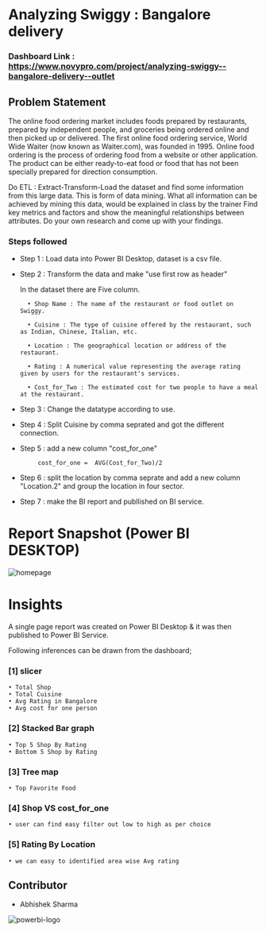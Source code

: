 # Analyzing Swiggy : Bangalore delivery

### Dashboard Link : https://www.novypro.com/project/analyzing-swiggy--bangalore-delivery--outlet

## Problem Statement

The online food ordering market includes foods prepared by restaurants, prepared by independent people, and groceries being ordered online and then picked up or delivered. The first online food ordering service, World Wide Waiter (now known as Waiter.com),
was founded in 1995. Online food ordering is the process of ordering food from a website or other application. The product can be either ready-to-eat food or food that has not been specially prepared for direction consumption.

Do ETL : Extract-Transform-Load the dataset and find some
information from this large data. This is form of data mining.
What all information can be achieved by mining this data, would be
explained in class by the trainer
Find key metrics and factors and show the meaningful relationships between attributes.
Do your own research and come up with your findings.


### Steps followed 

- Step 1 : Load data into Power BI Desktop, dataset is a csv file.

- Step 2 : Transform the data and make "use first row as header"

    In the dataset there are Five column.

        • Shop Name : The name of the restaurant or food outlet on Swiggy.

        • Cuisine : The type of cuisine offered by the restaurant, such as Indian, Chinese, Italian, etc.

        • Location : The geographical location or address of the restaurant.

        • Rating : A numerical value representing the average rating given by users for the restaurant's services.

        • Cost_for_Two : The estimated cost for two people to have a meal at the restaurant.

     

- Step 3 : Change the datatype according to use.

- Step 4 : Split Cuisine by comma seprated and got the different connection.

- Step 5 : add a new column "cost_for_one"

           cost_for_one =  AVG(Cost_for_Two)/2

- Step 6 : split the location by comma seprate and add a new column "Location.2" and group the location in four sector.

- Step 7 : make the BI report and publlished on BI service.

 
 # Report Snapshot (Power BI DESKTOP)

 

![homepage](https://github.com/Abhisharma001/Swiggy-Bangalore-insights/assets/63649579/331dcd30-c2bb-4193-8b88-1af9beb76722)


# Insights

A single page report was created on Power BI Desktop & it was then published to Power BI Service.

Following inferences can be drawn from the dashboard;

### [1] slicer 
    • Total Shop  
    • Total Cuisine 
    • Avg Rating in Bangalore
    • Avg cost for one person 
           
### [2] Stacked Bar graph
    • Top 5 Shop By Rating
    • Bottom 5 Shop by Rating 
  
  ### [3] Tree map
    • Top Favorite Food 
  
 ### [4] Shop VS cost_for_one
    • user can find easy filter out low to high as per choice 
 
 ### [5] Rating By Location
    • we can easy to identified area wise Avg rating  

## Contributor
- Abhishek Sharma 

 
 ![powerbi-logo](https://github.com/Abhisharma001/Swiggy-Bangalore-insights/assets/63649579/6b31960b-2b0e-4891-adea-b38febedf7e3)

